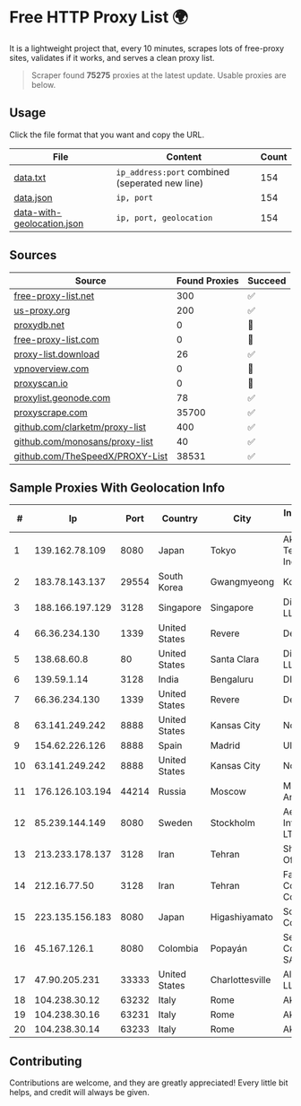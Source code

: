 
# Free HTTP Proxy List 🌍

It is a lightweight project that, every 10 minutes, scrapes lots of free-proxy sites, validates if it works, and serves a clean proxy list.


> Scraper found **75275** proxies at the latest update. Usable proxies are below.

## Usage

Click the file format that you want and copy the URL.


|File|Content|Count|
|----|-------|-----|
|[data.txt](https://raw.githubusercontent.com/themiralay/Proxy-List-World/master/data.txt)|`ip_address:port` combined (seperated new line)|154|
|[data.json](https://raw.githubusercontent.com/themiralay/Proxy-List-World/master/data.json)|`ip, port`|154|
|[data-with-geolocation.json](https://raw.githubusercontent.com/themiralay/Proxy-List-World/master/data-with-geolocation.json)|`ip, port, geolocation`|154|

## Sources

|Source|Found Proxies|Succeed|
|------|-------------|-------|
|[free-proxy-list.net](https://free-proxy-list.net)|300|✅|
|[us-proxy.org](https://www.us-proxy.org)|200|✅|
|[proxydb.net](http://proxydb.net)|0|🚫|
|[free-proxy-list.com](https://free-proxy-list.com/?page=&port=&type%5B%5D=http&type%5B%5D=https&up_time=0&search=Search)|0|🚫|
|[proxy-list.download](https://www.proxy-list.download/HTTP)|26|✅|
|[vpnoverview.com](https://vpnoverview.com/privacy/anonymous-browsing/free-proxy-servers)|0|🚫|
|[proxyscan.io](https://www.proxyscan.io)|0|🚫|
|[proxylist.geonode.com](https://proxylist.geonode.com/api/proxy-list?limit=300&page=1&sort_by=lastChecked&sort_type=desc&protocols=http,https)|78|✅|
|[proxyscrape.com](https://api.proxyscrape.com/v2/?request=displayproxies&protocol=http&timeout=10000&country=all&ssl=all&anonymity=all)|35700|✅|
|[github.com/clarketm/proxy-list](https://raw.githubusercontent.com/clarketm/proxy-list/master/proxy-list-raw.txt)|400|✅|
|[github.com/monosans/proxy-list](https://raw.githubusercontent.com/monosans/proxy-list/main/proxies/http.txt)|40|✅|
|[github.com/TheSpeedX/PROXY-List](https://raw.githubusercontent.com/TheSpeedX/PROXY-List/master/http.txt)|38531|✅|


## Sample Proxies With Geolocation Info

|#|Ip|Port|Country|City|Internet Service Provider|
|-|--|----|-------|----|-------------------------|
|1|139.162.78.109|8080|Japan|Tokyo|Akamai Technologies, Inc.|
|2|183.78.143.137|29554|South Korea|Gwangmyeong|Korea Telecom|
|3|188.166.197.129|3128|Singapore|Singapore|DigitalOcean, LLC|
|4|66.36.234.130|1339|United States|Revere|DediOutlet, LLC|
|5|138.68.60.8|80|United States|Santa Clara|DigitalOcean, LLC|
|6|139.59.1.14|3128|India|Bengaluru|DIGITALOCEAN|
|7|66.36.234.130|1339|United States|Revere|DediOutlet, LLC|
|8|63.141.249.242|8888|United States|Kansas City|Nocix, LLC|
|9|154.62.226.126|8888|Spain|Madrid|Ultahost, Inc.|
|10|63.141.249.242|8888|United States|Kansas City|Nocix, LLC|
|11|176.126.103.194|44214|Russia|Moscow|Miglovets Egor Andreevich|
|12|85.239.144.149|8080|Sweden|Stockholm|Aeza International LTD|
|13|213.233.178.137|3128|Iran|Tehran|Sharif University Of Technology|
|14|212.16.77.50|3128|Iran|Tehran|Farhang Azma Communications Company LTD|
|15|223.135.156.183|8080|Japan|Higashiyamato|So-net Corporation|
|16|45.167.126.1|8080|Colombia|Popayán|Sepcom Comunicaciones SAS|
|17|47.90.205.231|33333|United States|Charlottesville|Alibaba.com LLC|
|18|104.238.30.12|63232|Italy|Rome|AkhaliNet LLC|
|19|104.238.30.16|63231|Italy|Rome|AkhaliNet LLC|
|20|104.238.30.14|63233|Italy|Rome|AkhaliNet LLC|



## Contributing

Contributions are welcome, and they are greatly appreciated! Every
little bit helps, and credit will always be given.

